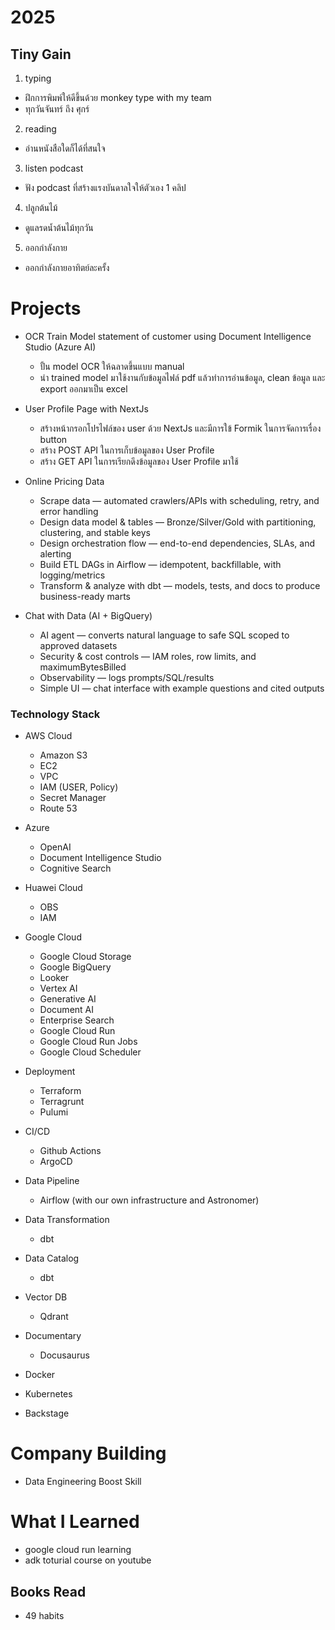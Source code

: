 # 2025

## Tiny Gain
1. typing
- ฝึกการพิมพ์ให้ดีขึ้นด้วย monkey type with my team
- ทุกวันจันทร์ ถึง ศุกร์

2. reading
- อ่านหนังสือใดก็ได้ที่สนใจ

3. listen podcast
- ฟัง podcast ที่สร้างแรงบันดาลใจให้ตัวเอง 1 คลิป

4. ปลูกต้นไม้
- ดูแลรดน้ำต้นไม้ทุกวัน

5. ออกกำลังกาย
- ออกกำลังกายอาทิตย์ละครั้ง


# Projects

- OCR Train Model statement of customer using Document Intelligence Studio (Azure AI)
    - ปั้น model OCR ให้ฉลาดขึ้นแบบ manual
    - นำ trained model มาใช้งานกับข้อมูลไฟล์ pdf แล้วทำการอ่านข้อมูล, clean ข้อมูล และ export ออกมาเป็น excel

- User Profile Page with NextJs
    - สร้างหน้ากรอกโปรไฟล์ของ user ด้วย NextJs และมีการใข้ Formik ในการจัดการเรื่อง button
    - สร้าง POST API ในการเก็บข้อมูลของ User Profile
    - สร้าง GET API ในการเรียกดึงข้อมูลของ User Profile มาใช้

- Online Pricing Data
    - Scrape data — automated crawlers/APIs with scheduling, retry, and error handling
    - Design data model & tables — Bronze/Silver/Gold with partitioning, clustering, and stable keys
    - Design orchestration flow — end-to-end dependencies, SLAs, and alerting
    - Build ETL DAGs in Airflow — idempotent, backfillable, with logging/metrics
    - Transform & analyze with dbt — models, tests, and docs to produce business-ready marts

- Chat with Data (AI + BigQuery)
    - AI agent — converts natural language to safe SQL scoped to approved datasets
    - Security & cost controls — IAM roles, row limits, and maximumBytesBilled
    - Observability — logs prompts/SQL/results
    - Simple UI — chat interface with example questions and cited outputs


### Technology Stack
- AWS Cloud
    - Amazon S3
    - EC2
    - VPC
    - IAM (USER, Policy)
    - Secret Manager
    - Route 53
 
- Azure
    - OpenAI
    - Document Intelligence Studio
    - Cognitive Search

- Huawei Cloud
    - OBS
    - IAM

- Google Cloud
    - Google Cloud Storage
    - Google BigQuery
    - Looker
    - Vertex AI
    - Generative AI
    - Document AI
    - Enterprise Search
    - Google Cloud Run
    - Google Cloud Run Jobs
    - Google Cloud Scheduler

- Deployment
    - Terraform
    - Terragrunt
    - Pulumi

- CI/CD
    - Github Actions
    - ArgoCD

- Data Pipeline
    - Airflow (with our own infrastructure and Astronomer)

- Data Transformation
    - dbt

- Data Catalog
    - dbt

- Vector DB
    - Qdrant

- Documentary
    - Docusaurus

- Docker

- Kubernetes

- Backstage


# Company Building
- Data Engineering Boost Skill

# What I Learned
- google cloud run learning
- adk toturial course on youtube

## Books Read
- 49 habits
